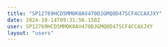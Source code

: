 ```yaml
---
title: "SP12769HCD5MM0K0AV470DJGMQ0D47SCF4CCAXJXY"
date: 2024-10-14T09:31:56.150Z
user: SP12769HCD5MM0K0AV470DJGMQ0D47SCF4CCAXJXY
layout: "users"
---
```

    
